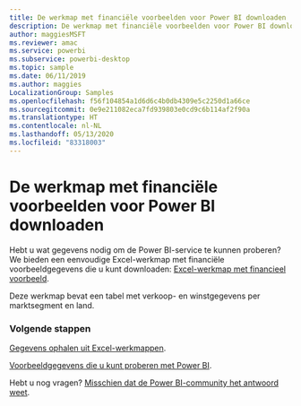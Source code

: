 ```yaml
---
title: De werkmap met financiële voorbeelden voor Power BI downloaden
description: De werkmap met financiële voorbeelden voor Power BI downloaden
author: maggiesMSFT
ms.reviewer: amac
ms.service: powerbi
ms.subservice: powerbi-desktop
ms.topic: sample
ms.date: 06/11/2019
ms.author: maggies
LocalizationGroup: Samples
ms.openlocfilehash: f56f104854a1d6d6c4b0db4309e5c2250d1a66ce
ms.sourcegitcommit: 0e9e211082eca7fd939803e0cd9c6b114af2f90a
ms.translationtype: HT
ms.contentlocale: nl-NL
ms.lasthandoff: 05/13/2020
ms.locfileid: "83318003"
---
```

# <a name="download-the-financial-sample-workbook-for-power-bi"></a>De werkmap met financiële voorbeelden voor Power BI downloaden
Hebt u wat gegevens nodig om de Power BI-service te kunnen proberen? We bieden een eenvoudige Excel-werkmap met financiële voorbeeldgegevens die u kunt downloaden: [Excel-werkmap met financieel voorbeeld](https://go.microsoft.com/fwlink/?LinkID=521962).

Deze werkmap bevat een tabel met verkoop- en winstgegevens per marktsegment en land.

### <a name="next-steps"></a>Volgende stappen
[Gegevens ophalen uit Excel-werkmappen](../connect-data/service-excel-workbook-files.md).

[Voorbeeldgegevens die u kunt proberen met Power BI](sample-datasets.md).

Hebt u nog vragen? [Misschien dat de Power BI-community het antwoord weet](https://community.powerbi.com/).
